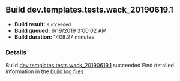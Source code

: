 ## Build dev.templates.tests.wack_20190619.1
- **Build result:** `succeeded`
- **Build queued:** 6/19/2019 3:00:02 AM
- **Build duration:** 1408.27 minutes
### Details
Build [dev.templates.tests.wack_20190619.1](https://winappstudio.visualstudio.com/web/build.aspx?pcguid=a4ef43be-68ce-4195-a619-079b4d9834c2&builduri=vstfs%3a%2f%2f%2fBuild%2fBuild%2f28720) succeeded
Find detailed information in the [build log files](https://uwpctdiags.blob.core.windows.net/buildlogs/dev.templates.tests.wack_20190619.1_logs.zip)
